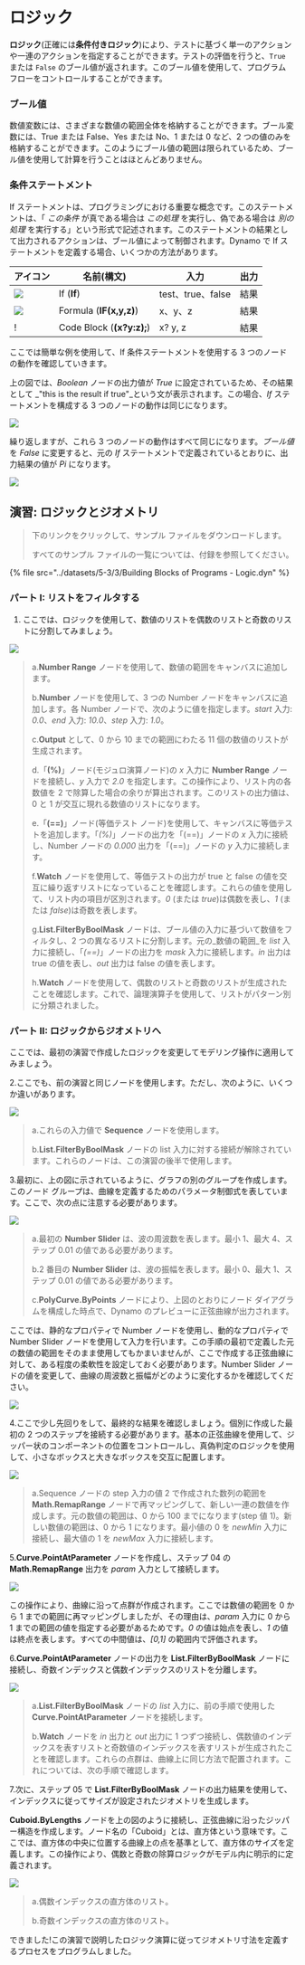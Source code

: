 # ロジック

**ロジック**(正確には**条件付きロジック**)により、テストに基づく単一のアクションや一連のアクションを指定することができます。テストの評価を行うと、`True` または `False` のブール値が返されます。このブール値を使用して、プログラム フローをコントロールすることができます。

### ブール値

数値変数には、さまざまな数値の範囲全体を格納することができます。ブール変数には、True または False、Yes または No、1 または 0 など、2 つの値のみを格納することができます。このようにブール値の範囲は限られているため、ブール値を使用して計算を行うことはほとんどありません。

### 条件ステートメント

If ステートメントは、プログラミングにおける重要な概念です。このステートメントは、「 _この条件_ が真である場合は _この処理_ を実行し、偽である場合は _別の処理_ を実行する」という形式で記述されます。このステートメントの結果として出力されるアクションは、ブール値によって制御されます。Dynamo で If ステートメントを定義する場合、いくつかの方法があります。

| アイコン                                             | 名前(構文)             | 入力            | 出力 |
| ------------------------------------------------ | ------------------------- | ----------------- | ------- |
| ![](../images/5-1/If.jpg)                        | If (**If**)               | test、true、false | 結果  |
| ![](../images/5-1/Formula.jpg)                   | Formula (**IF(x,y,z)**)   | x、y、z           | 結果  |
| \![](<../images/5-1/CodeBlock(1)(1) (1) (1).jpg>) | Code Block (**(x?y:z);**) | x? y, z           | 結果  |

ここでは簡単な例を使用して、If 条件ステートメントを使用する 3 つのノードの動作を確認していきます。

上の図では、_Boolean_ ノードの出力値が _True_ に設定されているため、その結果として _"this is the result if true"_という文が表示されます。この場合、_If_ ステートメントを構成する 3 つのノードの動作は同じになります。

![](../images/5-3/3/logic-conditionalstatements01false.jpg)

繰り返しますが、これら 3 つのノードの動作はすべて同じになります。_ブール値_ を _False_ に変更すると、元の _If_ ステートメントで定義されているとおりに、出力結果の値が _Pi_ になります。

![](../images/5-3/3/logic-conditionalstatements02true.jpg)

## 演習: ロジックとジオメトリ

> 下のリンクをクリックして、サンプル ファイルをダウンロードします。
>
> すべてのサンプル ファイルの一覧については、付録を参照してください。

{% file src="../datasets/5-3/3/Building Blocks of Programs - Logic.dyn" %}

### パート I: リストをフィルタする

1. ここでは、ロジックを使用して、数値のリストを偶数のリストと奇数のリストに分割してみましょう。

![](../images/5-3/3/logic-exercisepartI-01.jpg)

> a.**Number Range** ノードを使用して、数値の範囲をキャンバスに追加します。
>
> b.**Number** ノードを使用して、3 つの Number ノードをキャンバスに追加します。各 Number ノードで、次のように値を指定します。_start_ 入力: _0.0_、_end_ 入力: _10.0_、_step_ 入力: _1.0_。
>
> c.**Output** として、0 から 10 までの範囲にわたる 11 個の数値のリストが生成されます。
>
> d.「**(%)**」ノード(モジュロ演算ノード)の _x_ 入力に **Number Range** ノードを接続し、_y_ 入力で _2.0_ を指定します。この操作により、リスト内の各数値を 2 で除算した場合の余りが算出されます。このリストの出力値は、0 と 1 が交互に現れる数値のリストになります。
>
> e.「**(==)**」ノード(等価テスト ノード)を使用して、キャンバスに等価テストを追加します。「_(%)_」ノードの出力を「(==)」ノードの _x_ 入力に接続し、Number ノードの _0.000_ 出力を「(==)」ノードの _y_ 入力に接続します。
>
> f.**Watch** ノードを使用して、等価テストの出力が true と false の値を交互に繰り返すリストになっていることを確認します。これらの値を使用して、リスト内の項目が区別されます。_0_ (または _true_)は偶数を表し、_1_ (または _false_)は奇数を表します。
>
> g.**List.FilterByBoolMask** ノードは、ブール値の入力に基づいて数値をフィルタし、2 つの異なるリストに分割します。元の_数値の範囲_を _list_ 入力に接続し、「_(==)_」ノードの出力を _mask_ 入力に接続します。_in_ 出力は true の値を表し、_out_ 出力は false の値を表します。
>
> h.**Watch** ノードを使用して、偶数のリストと奇数のリストが生成されたことを確認します。これで、論理演算子を使用して、リストがパターン別に分類されました。

### パート II: ロジックからジオメトリへ

ここでは、最初の演習で作成したロジックを変更してモデリング操作に適用してみましょう。

2\.ここでも、前の演習と同じノードを使用します。ただし、次のように、いくつか違いがあります。

![](../images/5-3/3/logic-exercisepartII-01.jpg)

> a.これらの入力値で **Sequence** ノードを使用します。
>
> b.**List.FilterByBoolMask** ノードの list 入力に対する接続が解除されています。これらのノードは、この演習の後半で使用します。

3\.最初に、上の図に示されているように、グラフの別のグループを作成します。このノード グループは、曲線を定義するためのパラメータ制御式を表しています。ここで、次の点に注意する必要があります。

![](../images/5-3/3/logic-exercisepartII-02.jpg)

> a.最初の **Number Slider** は、波の周波数を表します。最小 1、最大 4、ステップ 0.01 の値である必要があります。
>
> b.2 番目の **Number Slider** は、波の振幅を表します。最小 0、最大 1、ステップ 0.01 の値である必要があります。
>
> c.**PolyCurve.ByPoints** ノードにより、上図のとおりにノード ダイアグラムを構成した時点で、Dynamo のプレビューに正弦曲線が出力されます。

ここでは、静的なプロパティで Number ノードを使用し、動的なプロパティで Number Slider ノードを使用して入力を行います。この手順の最初で定義した元の数値の範囲をそのまま使用してもかまいませんが、ここで作成する正弦曲線に対して、ある程度の柔軟性を設定しておく必要があります。Number Slider ノードの値を変更して、曲線の周波数と振幅がどのように変化するかを確認してください。

![](../images/5-3/3/logic-exercisepartII-03.gif)

4\.ここで少し先回りをして、最終的な結果を確認しましょう。個別に作成した最初の 2 つのステップを接続する必要があります。基本の正弦曲線を使用して、ジッパー状のコンポーネントの位置をコントロールし、真偽判定のロジックを使用して、小さなボックスと大きなボックスを交互に配置します。

![](../images/5-3/3/logic-exercisepartII-04.jpg)

> a.Sequence ノードの step 入力の値 2 で作成された数列の範囲を **Math.RemapRange** ノードで再マッピングして、新しい一連の数値を作成します。元の数値の範囲は、0 から 100 までになります(step 値 1)。新しい数値の範囲は、0 から 1 になります。最小値の 0 を _newMin_ 入力に接続し、最大値の 1 を _newMax_ 入力に接続します。

5\.**Curve.PointAtParameter** ノードを作成し、ステップ 04 の **Math.RemapRange** 出力を _param_ 入力として接続します。

![](../images/5-3/3/logic-exercisepartII-05.jpg)

この操作により、曲線に沿って点群が作成されます。ここでは数値の範囲を 0 から 1 までの範囲に再マッピングしましたが、その理由は、_param_ 入力に 0 から 1 までの範囲の値を指定する必要があるためです。_0_ の値は始点を表し、_1_ の値は終点を表します。すべての中間値は、_[0,1]_ の範囲内で評価されます。

6\.**Curve.PointAtParameter** ノードの出力を **List.FilterByBoolMask** ノードに接続し、奇数インデックスと偶数インデックスのリストを分離します。

![](../images/5-3/3/logic-exercisepartII-06.jpg)

> a.**List.FilterByBoolMask** ノードの _list_ 入力に、前の手順で使用した **Curve.PointAtParameter** ノードを接続します。
>
> b.**Watch** ノードを _in_ 出力と _out_ 出力に 1 つずつ接続し、偶数値のインデックスを表すリストと奇数値のインデックスを表すリストが生成されたことを確認します。これらの点群は、曲線上に同じ方法で配置されます。これについては、次の手順で確認します。

7\.次に、ステップ 05 で **List.FilterByBoolMask** ノードの出力結果を使用して、インデックスに従ってサイズが設定されたジオメトリを生成します。

**Cuboid.ByLengths** ノードを上の図のように接続し、正弦曲線に沿ったジッパー構造を作成します。ノード名の「Cuboid」とは、直方体という意味です。ここでは、直方体の中央に位置する曲線上の点を基準として、直方体のサイズを定義します。この操作により、偶数と奇数の除算ロジックがモデル内に明示的に定義されます。

![](../images/5-3/3/logic-exercisepartII-07.jpg)

> a.偶数インデックスの直方体のリスト。
>
> b.奇数インデックスの直方体のリスト。

できました!この演習で説明したロジック演算に従ってジオメトリ寸法を定義するプロセスをプログラムしました。
